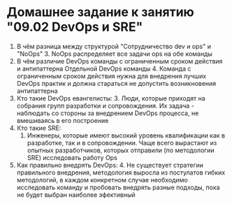 # Домашнее задание к занятию "09.02 DevOps и SRE"

1. В чём разница между структурой "Сотрудничество dev и ops" и "NoOps"
   3. NoOps распределяет все задачи ops на обе команды
2. В чём различие DevOps команды с ограниченным сроком действия и антипаттерна Отдельной DevOps команды
   4. Команда с ограниченным сроком действия нужна для внедрения лучших DevOps практик и должна стараться не допустить возникновения антипаттерна
3. Кто такие DevOps евангелисты:
   3. Люди, которые приходят на собрания групп разработки и сопровождения. Их задача - наблюдать со стороны за внедрением DevOps процесса, не вмешиваясь в его построение
4. Кто такие SRE:
   1. Инженеры, которые имеют высокий уровень квалификации как в разработке, так и в сопровождении. Чаще всего вырастают из опытных разработчиков, которых отправили (по методологии SRE) исследовать работу Ops
5. Как правильно внедрять DevOps:
   4. Не существует стратегии правильного внедрения, методология выросла из постулатов гибких методологий, в каждом конкретном случае необходимо исследовать команду и пробовать внедрять разные подходы, пока не будет выбран наиболее эфективный
